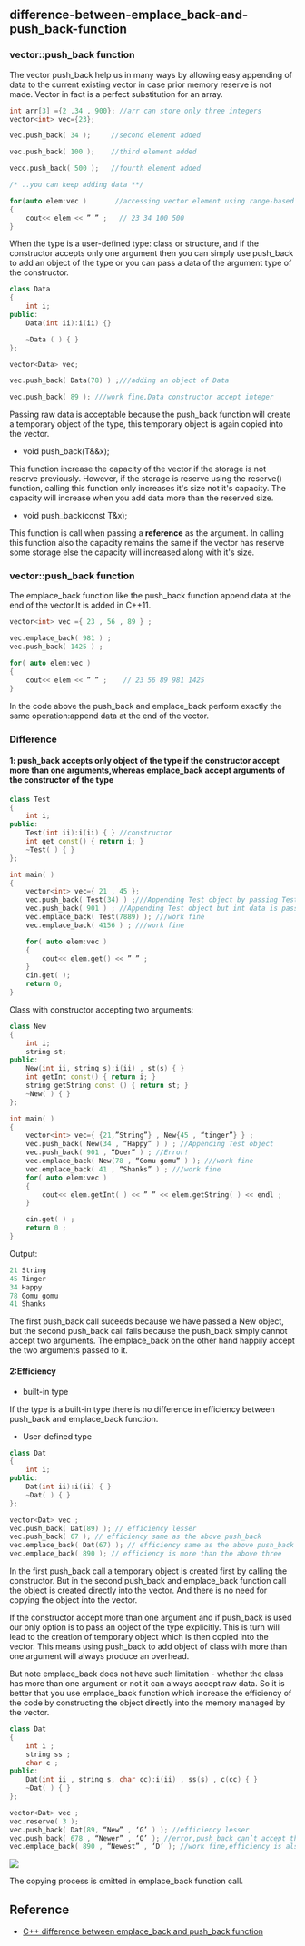 
## difference-between-emplace_back-and-push_back-function

### vector::push_back function

The vector push_back help us in many ways by allowing easy appending of data to the current existing vector in case prior memory reserve is not made. Vector in fact is a perfect substitution for an array.

```c++
int arr[3] ={2 ,34 , 900}; //arr can store only three integers
vector<int> vec={23};

vec.push_back( 34 );     //second element added

vec.push_back( 100 );    //third element added

vecc.push_back( 500 );   //fourth element added

/* ..you can keep adding data **/

for(auto elem:vec )       //accessing vector element using range-based for loop
{
    cout<< elem << ” ” ;   // 23 34 100 500
}
```

When the type is a user-defined type: class or structure, and if the constructor accepts only one argument then you can simply use push_back to add an object of the type or you can pass a data of the argument type of the constructor.

```c++
class Data
{
    int i;
public:
    Data(int ii):i(ii) {}

    ~Data ( ) { }
};

vector<Data> vec;

vec.push_back( Data(78) ) ;///adding an object of Data

vec.push_back( 89 ); ///work fine,Data constructor accept integer
```

Passing raw data is acceptable because the push_back function will create a temporary object of the type, this temporary object is again copied into the vector.

- void push_back(T&&x);

This function increase the capacity of the vector if the storage is not reserve previously. However, if the storage is reserve using the reserve() function, calling this function only increases it's size not it's capacity. The capacity will increase when you add data more than the reserved size.

- void push_back(const T&x);

This function is call when passing a **reference** as the argument. In calling this function also the capacity remains the same if the vector has reserve some storage else the capacity will increased along with it's size.

### vector::push_back function

The emplace_back function like the push_back function append data at the end of the vector.It is added in C++11.

```c++
vector<int> vec ={ 23 , 56 , 89 } ;

vec.emplace_back( 981 ) ;
vec.push_back( 1425 ) ;

for( auto elem:vec )
{
    cout<< elem << ” ” ;    // 23 56 89 981 1425
}
```

In the code above the push_back and emplace_back perform exactly the same operation:append data at the end of the vector.

### Difference

#### 1: push_back accepts only object of the type if the constructor accept more than one arguments,whereas emplace_back accept arguments of the constructor of the type

```c++
class Test
{
    int i;
public:
    Test(int ii):i(ii) { } //constructor
    int get const() { return i; }
    ~Test( ) { }
};

int main( )
{
    vector<int> vec={ 21 , 45 };
    vec.push_back( Test(34) ) ;///Appending Test object by passing Test object
    vec.push_back( 901 ) ; //Appending Test object but int data is passed,work fine
    vec.emplace_back( Test(7889) ); ///work fine
    vec.emplace_back( 4156 ) ; ///work fine

    for( auto elem:vec )
    {
        cout<< elem.get() << ” ” ;
    }
    cin.get( );
    return 0;
}
```

Class with constructor accepting two arguments:

```c++
class New
{
	int i;
	string st;
public:
	New(int ii, string s):i(ii) , st(s) { }
	int getInt const() { return i; }
	string getString const () { return st; }
	~New( ) { }
};

int main( )
{
	vector<int> vec={ {21,”String”} , New{45 , “tinger”} } ;
	vec.push_back( New(34 , “Happy” ) ) ; //Appending Test object
	vec.push_back( 901 , “Doer” ) ; //Error!
	vec.emplace_back( New(78 , “Gomu gomu” ) ); ///work fine
	vec.emplace_back( 41 , “Shanks” ) ; ///work fine
	for( auto elem:vec )
	{
		cout<< elem.getInt( ) << ” ” << elem.getString( ) << endl ;
	}

	cin.get( ) ;
	return 0 ;
}
```

Output:

```c++
21 String
45 Tinger
34 Happy
78 Gomu gomu
41 Shanks
```

The first push_back call suceeds because we have passed a New object, but the second push_back call fails because the push_back simply cannot accept two arguments. The emplace_back on the other hand happily accept the two arguments passed to it.

#### 2:Efficiency

- built-in type

If the type is a built-in type there is no difference in efficiency between push_back and emplace_back function.

- User-defined type

```c++
class Dat
{
	int i;
public:
	Dat(int ii):i(ii) { }
	~Dat( ) { }
};

vector<Dat> vec ;
vec.push_back( Dat(89) ); // efficiency lesser
vec.push_back( 67 ); // efficiency same as the above push_back
vec.emplace_back( Dat(67) ); // efficiency same as the above push_back
vec.emplace_back( 890 ); // efficiency is more than the above three
```

In the first push_back call a temporary object is created first by calling the constructor. But in the second push_back and emplace_back function call the object is created directly into the vector. And there is no need for copying the object into the vector.

If the constructor accept more than one argument and if push_back is used our only option is to pass an object of the type explicitly. This is turn will lead to the creation of temporary object which is then copied into the vector. This means using push_back to add object of class with more than one argument will always produce an overhead.

But note emplace_back does not have such limitation - whether the class has more than one argument or not it can always accept raw data. So it is better that you use emplace_back function which increase the efficiency of the code by constructing the object directly into the memory managed by the vector.

```c++
class Dat
{
	int i ;
	string ss ;
	char c ;
public:
	Dat(int ii , string s, char cc):i(ii) , ss(s) , c(cc) { }
	~Dat( ) { }
};

vector<Dat> vec ;
vec.reserve( 3 );
vec.push_back( Dat(89, “New” , ‘G’ ) ); //efficiency lesser
vec.push_back( 678 , “Newer” , ‘O’ ); //error,push_back can’t accept three arguments
vec.emplace_back( 890 , “Newest” , ‘D’ ); //work fine,efficiency is also more
```

![](https://corecplusplustutorial.com/image/vector_header/difference-between-push_back-and-emplace_back.png)

The copying process is omitted in emplace_back function call.

## Reference

- [C++ difference between emplace_back and push_back function](https://corecplusplustutorial.com/difference-between-emplace_back-and-push_back-function/)
